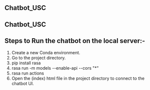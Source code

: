 ## Chatbot_USC
## Chatbot_USC

## Steps to Run the chatbot on the local server:- 

1. Create a new Conda environment.
2. Go to the project directory.
3. pip install rasa
4. rasa run -m models --enable-api --cors "*"
5. rasa run actions
6. Open the (index) html file in the project directory to connect to the chatbot UI.
